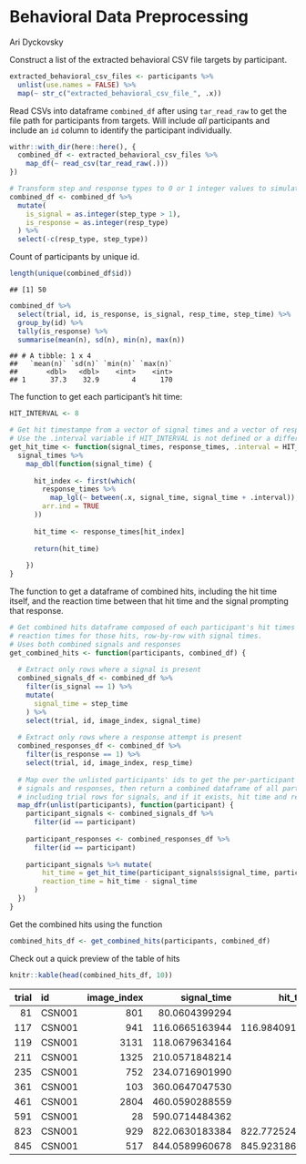 Behavioral Data Preprocessing
================
Ari Dyckovsky

Construct a list of the extracted behavioral CSV file targets by
participant.

``` r
extracted_behavioral_csv_files <- participants %>%
  unlist(use.names = FALSE) %>%
  map(~ str_c("extracted_behavioral_csv_file_", .x))
```

Read CSVs into dataframe `combined_df` after using `tar_read_raw` to get
the file path for participants from targets. Will include *all*
participants and include an `id` column to identify the participant
individually.

``` r
withr::with_dir(here::here(), {
  combined_df <- extracted_behavioral_csv_files %>%
    map_df(~ read_csv(tar_read_raw(.)))
})

# Transform step and response types to 0 or 1 integer values to simulate boolean behavior.
combined_df <- combined_df %>%
  mutate(
    is_signal = as.integer(step_type > 1),
    is_response = as.integer(resp_type)
  ) %>%
  select(-c(resp_type, step_type))
```

Count of participants by unique id.

``` r
length(unique(combined_df$id))
```

    ## [1] 50

``` r
combined_df %>%
  select(trial, id, is_response, is_signal, resp_time, step_time) %>%
  group_by(id) %>%
  tally(is_response) %>%
  summarise(mean(n), sd(n), min(n), max(n))
```

    ## # A tibble: 1 x 4
    ##   `mean(n)` `sd(n)` `min(n)` `max(n)`
    ##       <dbl>   <dbl>    <int>    <int>
    ## 1      37.3    32.9        4      170

The function to get each participant’s hit time:

``` r
HIT_INTERVAL <- 8

# Get hit timestampe from a vector of signal times and a vector of response times
# Use the .interval variable if HIT_INTERVAL is not defined or a different hit interval is desired
get_hit_time <- function(signal_times, response_times, .interval = HIT_INTERVAL) {
  signal_times %>% 
    map_dbl(function(signal_time) {
      
      hit_index <- first(which(
        response_times %>% 
          map_lgl(~ between(.x, signal_time, signal_time + .interval)),
        arr.ind = TRUE
      ))
      
      hit_time <- response_times[hit_index]
      
      return(hit_time)
      
    })
}
```

The function to get a dataframe of combined hits, including the hit time
itself, and the reaction time between that hit time and the signal
prompting that response.

``` r
# Get combined hits dataframe composed of each participant's hit times and
# reaction times for those hits, row-by-row with signal times.
# Uses both combined signals and responses
get_combined_hits <- function(participants, combined_df) {
  
  # Extract only rows where a signal is present
  combined_signals_df <- combined_df %>%
    filter(is_signal == 1) %>%
    mutate(
      signal_time = step_time
    ) %>%
    select(trial, id, image_index, signal_time)
  
  # Extract only rows where a response attempt is present
  combined_responses_df <- combined_df %>%
    filter(is_response == 1) %>%
    select(trial, id, image_index, resp_time)
  
  # Map over the unlisted participants' ids to get the per-participant
  # signals and responses, then return a combined dataframe of all participant
  # including trial rows for signals, and if it exists, hit time and reaction time
  map_dfr(unlist(participants), function(participant) {
    participant_signals <- combined_signals_df %>%
      filter(id == participant)
    
    participant_responses <- combined_responses_df %>%
      filter(id == participant)
      
    participant_signals %>% mutate(
        hit_time = get_hit_time(participant_signals$signal_time, participant_responses$resp_time),
        reaction_time = hit_time - signal_time
      )
  })
}
```

Get the combined hits using the function

``` r
combined_hits_df <- get_combined_hits(participants, combined_df)
```

Check out a quick preview of the table of hits

``` r
knitr::kable(head(combined_hits_df, 10))
```

| trial | id     | image\_index |   signal\_time |     hit\_time | reaction\_time |
| ----: | :----- | -----------: | -------------: | ------------: | -------------: |
|    81 | CSN001 |          801 |  80.0604399294 |            NA |             NA |
|   117 | CSN001 |          941 | 116.0665163944 | 116.984091845 | 0.917575450165 |
|   119 | CSN001 |         3131 | 118.0679634164 |            NA |             NA |
|   211 | CSN001 |         1325 | 210.0571848214 |            NA |             NA |
|   235 | CSN001 |          752 | 234.0716901990 |            NA |             NA |
|   361 | CSN001 |          103 | 360.0647047530 |            NA |             NA |
|   461 | CSN001 |         2804 | 460.0590288559 |            NA |             NA |
|   591 | CSN001 |           28 | 590.0714484362 |            NA |             NA |
|   823 | CSN001 |          929 | 822.0630183384 | 822.772524834 | 0.709506495599 |
|   845 | CSN001 |          517 | 844.0589960678 | 845.923186561 | 1.864190493347 |
